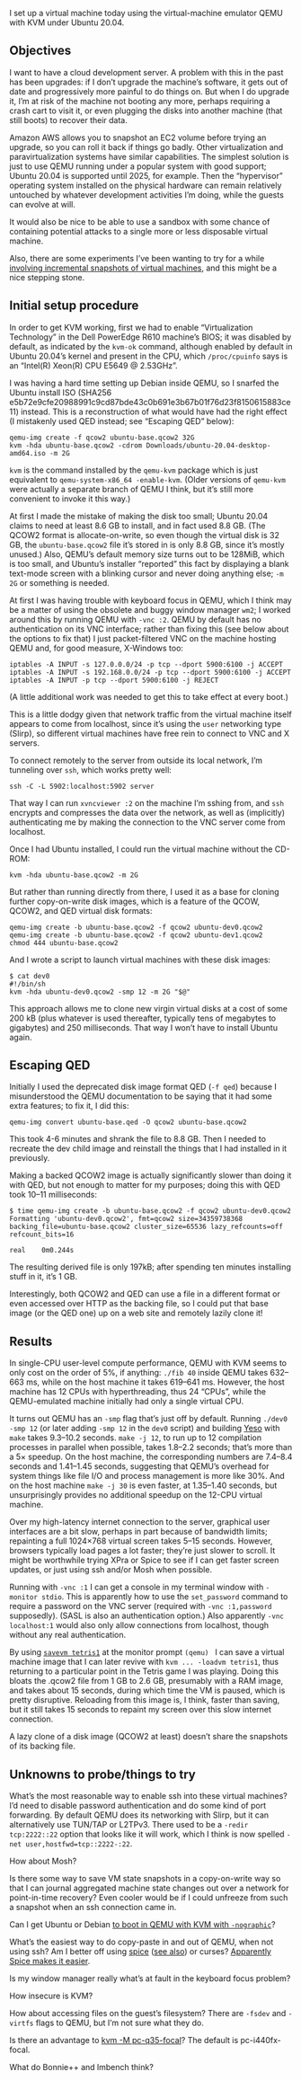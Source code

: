 I set up a virtual machine today using the virtual-machine emulator
QEMU with KVM under Ubuntu 20.04.

Objectives
----------

I want to have a cloud development server.  A problem with this in the
past has been upgrades: if I don’t upgrade the machine’s software, it
gets out of date and progressively more painful to do things on.  But
when I do upgrade it, I’m at risk of the machine not booting any more,
perhaps requiring a crash cart to visit it, or even plugging the disks
into another machine (that still boots) to recover their data.

Amazon AWS allows you to snapshot an EC2 volume before trying an
upgrade, so you can roll it back if things go badly.  Other
virtualization and paravirtualization systems have similar
capabilities.  The simplest solution is just to use QEMU running under
a popular system with good support; Ubuntu 20.04 is supported until
2025, for example.  Then the “hypervisor” operating system
installed on the physical hardware can remain relatively
untouched by whatever development activities I’m doing, while the
guests can evolve at will.

It would also be nice to be able to use a sandbox with some chance of
containing potential attacks to a single more or less disposable
virtual machine.

Also, there are some experiments I’ve been wanting to try for a while
[involving incremental snapshots of virtual
machines](migrating-app-snapshots.md), and this might be a nice
stepping stone.

Initial setup procedure
-----------------------

In order to get KVM working, first we had to enable “Virtualization
Technology” in the Dell PowerEdge R610 machine’s BIOS; it was disabled
by default, as indicated by the `kvm-ok` command, although enabled by
default in Ubuntu 20.04’s kernel and present in the CPU, which
`/proc/cpuinfo` says is an “Intel(R) Xeon(R) CPU E5649 @ 2.53GHz”.

I was having a hard time setting up Debian inside QEMU, so I snarfed
the Ubuntu install ISO (SHA256
e5b72e9cfe20988991c9cd87bde43c0b691e3b67b01f76d23f8150615883ce11)
instead.  This is a reconstruction of what would have had the right
effect (I mistakenly used QED instead; see “Escaping QED” below):

    qemu-img create -f qcow2 ubuntu-base.qcow2 32G
    kvm -hda ubuntu-base.qcow2 -cdrom Downloads/ubuntu-20.04-desktop-amd64.iso -m 2G

`kvm` is the command installed by the `qemu-kvm` package which is just
equivalent to `qemu-system-x86_64 -enable-kvm`.  (Older versions of
`qemu-kvm` were actually a separate branch of QEMU I think, but it’s
still more convenient to invoke it this way.)

At first I made the mistake of making the disk too small; Ubuntu 20.04
claims to need at least 8.6 GB to install, and in fact used 8.8 GB.
(The QCOW2 format is allocate-on-write,
so even though the virtual disk is 32 GB, the `ubuntu-base.qcow2` file
it’s stored in is only 8.8 GB, since it’s mostly unused.) Also,
QEMU’s default memory size turns out to be 128MiB, which is too small, and Ubuntu’s
installer “reported” this fact by displaying a blank text-mode screen
with a blinking cursor and never doing anything else; `-m 2G` or
something is needed.

At first I was having trouble with keyboard focus in QEMU, which I
think may be a matter of using the obsolete and buggy window manager
`wm2`; I worked around this by running QEMU with `-vnc :2`.  QEMU by
default has no authentication on its VNC interface; rather than fixing
this (see below about the options to fix that) I just packet-filtered VNC
on the machine hosting QEMU
and, for good measure, X-Windows too:

    iptables -A INPUT -s 127.0.0.0/24 -p tcp --dport 5900:6100 -j ACCEPT
    iptables -A INPUT -s 192.168.0.0/24 -p tcp --dport 5900:6100 -j ACCEPT
    iptables -A INPUT -p tcp --dport 5900:6100 -j REJECT

(A little additional work was needed to get this to take effect at
every boot.)

This is a little dodgy given that network traffic from the virtual
machine itself appears to come from localhost, since it’s using the
`user` networking type (Slirp), so different virtual machines have
free rein to connect to VNC and X servers.

To connect remotely to the server from outside its local network, I’m
tunneling over `ssh`, which works pretty well:

    ssh -C -L 5902:localhost:5902 server

That way I can run `xvncviewer :2` on the machine I’m sshing from, and
`ssh` encrypts and compresses the data over the network, as well as
(implicitly) authenticating me by making the connection to the VNC
server come from localhost.

Once I had Ubuntu installed, I could run the virtual machine without
the CD-ROM:

    kvm -hda ubuntu-base.qcow2 -m 2G

But rather than running directly from there, I used it as a base for
cloning further copy-on-write disk images, which is a feature of the
QCOW, QCOW2, and QED virtual disk formats:

    qemu-img create -b ubuntu-base.qcow2 -f qcow2 ubuntu-dev0.qcow2
    qemu-img create -b ubuntu-base.qcow2 -f qcow2 ubuntu-dev1.qcow2
    chmod 444 ubuntu-base.qcow2

And I wrote a script to launch virtual machines with these disk
images:

    $ cat dev0
    #!/bin/sh
    kvm -hda ubuntu-dev0.qcow2 -smp 12 -m 2G "$@"

This approach allows me to clone new virgin virtual disks at a cost of
some 200 kB (plus whatever is used thereafter, typically tens of
megabytes to gigabytes) and 250 milliseconds.  That way I won’t have
to install Ubuntu again.

Escaping QED
------------

Initially I used the deprecated disk image format QED (`-f qed`)
because I misunderstood the QEMU documentation to be saying that it
had some extra features; to fix it, I did this:

    qemu-img convert ubuntu-base.qed -O qcow2 ubuntu-base.qcow2

This took 4-6 minutes and shrank the file to 8.8 GB.  Then I 
needed to recreate the dev child image and reinstall the things
that I had installed in it previously.

Making a backed QCOW2 image is actually significantly slower than doing it with QED,
but not enough to matter for my
purposes; doing this with QED took 10–11 milliseconds:

    $ time qemu-img create -b ubuntu-base.qcow2 -f qcow2 ubuntu-dev0.qcow2
    Formatting 'ubuntu-dev0.qcow2', fmt=qcow2 size=34359738368 backing_file=ubuntu-base.qcow2 cluster_size=65536 lazy_refcounts=off refcount_bits=16

    real    0m0.244s

The resulting derived file is only 197kB; after spending ten minutes
installing stuff in it, it’s 1 GB.

Interestingly, both QCOW2 and QED can use a file in a different format
or even accessed over HTTP as the backing file, so I could put that
base image (or the QED one) up on a web site and remotely lazily clone
it!

Results
-------

In single-CPU user-level compute performance, QEMU with KVM seems to
only cost on the order of 5%, if anything: `./fib 40` inside QEMU takes 632–663 ms,
while on the host machine it takes 619–641 ms.  However, the host
machine has 12 CPUs with hyperthreading, thus 24 “CPUs”, while the
QEMU-emulated machine initially had only a single virtual CPU.

It turns out QEMU has an `-smp` flag that’s just off by default.
Running `./dev0 -smp 12` (or later adding `-smp 12` in the `dev0`
script) and building
[Yeso](https://gitlab.com/kragen/bubbleos/tree/master/yeso) with
`make` takes 9.3–10.2 seconds.  `make -j 12`, to run up to 12
compilation processes in parallel when possible, takes 1.8–2.2
seconds; that’s more than a 5× speedup.  On the host machine, the
corresponding numbers are 7.4–8.4 seconds and 1.41–1.45 seconds,
suggesting that QEMU’s overhead for system things like file I/O and
process management is more like 30%.  And on the host machine `make -j
30` is even faster, at 1.35–1.40 seconds, but unsurprisingly provides
no additional speedup on the 12-CPU virtual machine.

Over my high-latency internet connection to the server, graphical user
interfaces are a bit slow, perhaps in part because of bandwidth
limits; repainting a full 1024×768 virtual screen takes 5–15 seconds.
However, browsers typically load pages a lot faster; they’re
just slower to scroll.  It might be worthwhile trying XPra or Spice to
see if I can get faster screen updates, or just using ssh and/or Mosh
when possible.

Running with `-vnc :1` I can get a console in my terminal window with
`-monitor stdio`.  This is apparently how to use the `set_password`
command to require a password on the VNC server (required with `-vnc
:1,password` supposedly).  (SASL is also an authentication option.)
Also apparently `-vnc localhost:1` would also only allow connections
from localhost, though without any real authentication.

By using [`savevm
tetris1`](https://www.qemu.org/docs/master/qemu-doc.html#vm_005fsnapshots)
at the monitor prompt `(qemu) ` I can save a virtual machine image
that I can later revive with `kvm ... -loadvm tetris1`, thus returning
to a particular point in the Tetris game I was playing.  Doing this
bloats the .qcow2 file from 1 GB to 2.6 GB, presumably with a RAM
image, and takes about 15 seconds, during which time the VM is paused,
which is pretty disruptive.  Reloading from this image is, I think,
faster than saving, but it still takes 15 seconds to repaint my screen
over this slow internet connection.

A lazy clone of a disk image (QCOW2 at least) doesn’t share the
snapshots of its backing file.

Unknowns to probe/things to try
-------------------------------

What’s the most reasonable way to enable ssh into these virtual
machines?  I’d need to disable password authentication and do some
kind of port forwarding.
By default QEMU does its networking with Slirp,
but it can alternatively use TUN/TAP or
L2TPv3.  There used to be a `-redir tcp:2222::22` option that looks
like it will work, which I think is now spelled `-net
user,hostfwd=tcp::2222-:22`.

How about Mosh?

Is there some way to save VM state snapshots
in a copy-on-write way so that I
can journal aggregated machine state changes out over a network for
point-in-time recovery?  Even cooler would be if I could unfreeze from
such a snapshot when an ssh connection came in.

Can I get Ubuntu or Debian [to boot in QEMU with KVM with
`-nographic`](https://askubuntu.com/questions/924913/how-to-get-to-the-grub-menu-at-boot-time-using-serial-console/1110209#1110209)?

What’s the easiest way to do copy-paste in and out of QEMU, when not
using ssh?  Am I better off using
[spice](https://wiki.archlinux.org/index.php/QEMU#SPICE) ([see
also](https://www.linux-kvm.org/page/SPICE)) or curses?  [Apparently
Spice makes it
easier](https://askubuntu.com/questions/858649/how-can-i-copypaste-from-the-host-to-a-kvm-guest).

Is my window manager really what’s at fault in the keyboard focus
problem?

How insecure is KVM?

How about accessing files on the guest’s filesystem?  There are
`-fsdev` and `-virtfs` flags to QEMU, but I’m not sure what they do.

Is there an advantage to [kvm -M
pc-q35-focal](https://discourse.ubuntu.com/t/virtualization-qemu/11523)?
The default is pc-i440fx-focal.

What do Bonnie++ and lmbench think?
